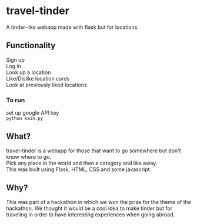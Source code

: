 # travel-tinder
A tinder-like webapp made with flask but for locations.

## Functionality
Sign up\
Log in\
Look up a location\
Like/Dislike location cards\
Look at previously liked locations

### To run 

set up google API key\
`python main.py`

## What?
travel-tinder is a webapp for those that want to go somewhere but don't know where to go.\
Pick any place in the world and then a category and like away.\
This was built using Flask, HTML, CSS and some javascript.
## Why?

This was part of a hackathon in which we won the prize for the theme of the hackathon. We thought it would be a cool idea to make tinder but for traveling in order to have interesting experiences when going abroad.